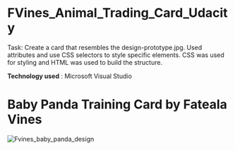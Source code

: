 # FVines_Animal_Trading_Card_Udacity
Task: Create a card that resembles the design-prototype.jpg. Used attributes and use CSS selectors to style specific elements. 
CSS was used for styling and HTML was used to build the structure. 

**Technology used** : Microsoft Visual Studio


# Baby Panda Training Card by Fateala Vines


![Fvines_baby_panda_design](https://user-images.githubusercontent.com/82970803/120899544-3a92db00-c5fe-11eb-9c7c-8ea2074ac8c8.PNG)
